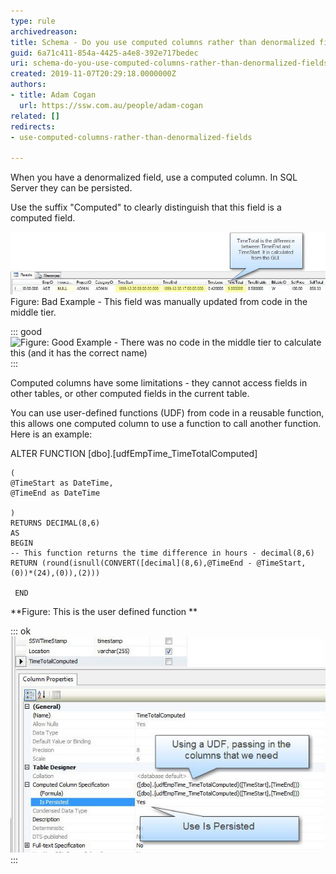 ```yaml
---
type: rule
archivedreason: 
title: Schema - Do you use computed columns rather than denormalized fields?
guid: 6a71c411-854a-4425-a4e8-392e717bedec
uri: schema-do-you-use-computed-columns-rather-than-denormalized-fields
created: 2019-11-07T20:29:18.0000000Z
authors:
- title: Adam Cogan
  url: https://ssw.com.au/people/adam-cogan
related: []
redirects:
- use-computed-columns-rather-than-denormalized-fields

---
```


When you have a denormalized field, use a computed column.  In SQL Server they can be persisted.

Use the suffix "Computed" to clearly distinguish that this field is a computed field.

![NormalizedFields_Bad.jpg style=](NormalizedFields_Bad.jpg)
Figure: Bad Example - This field was manually updated from code in the middle tier.


::: good  
![Figure: Good Example - There was no code in the middle tier to calculate this (and it has the correct name)](NormalizedFields\_Good.jpg)  
:::

<!--endintro-->

Computed columns have some limitations - they cannot access fields in other tables, or other computed fields in the current table.

You can use user-defined functions (UDF) from code in a reusable function, this allows one computed column to use a function to call another function.  Here is an example:

ALTER FUNCTION [dbo].[udfEmpTime\_TimeTotalComputed]



```
(
@TimeStart as DateTime,
@TimeEnd as DateTime 
   
)
RETURNS DECIMAL(8,6)
AS
BEGIN
-- This function returns the time difference in hours - decimal(8,6)
RETURN (round(isnull(CONVERT([decimal](8,6),@TimeEnd - @TimeStart,(0))*(24),(0)),(2)))

 END
```


 **Figure: This is the user defined function
** 

::: ok  
![Figure: Setting up a computed column in the table designer](NormalizedFieldsDefine.jpg)  
:::
